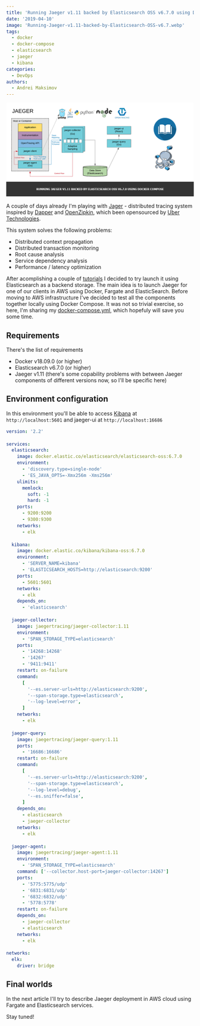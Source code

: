 ```yaml
---
title: 'Running Jaeger v1.11 backed by Elasticsearch OSS v6.7.0 using Docker Compose'
date: '2019-04-10'
image: 'Running-Jaeger-v1.11-backed-by-Elasticsearch-OSS-v6.7.webp'
tags:
  - docker
  - docker-compose
  - elasticsearch
  - jaeger
  - kibana
categories:
  - DevOps
authors:
  - Andrei Maksimov
---
```


![Running Jaeger v1.11 backed by Elasticsearch OSS v6.7.0 using Docker Compose](Running-Jaeger-v1.11-backed-by-Elasticsearch-OSS-v6.7.webp)

A couple of days already I'm playing with [Jager](https://www.jaegertracing.io) - distributed tracing system inspired by [Dapper](https://research.google.com/pubs/pub36356.html) and [OpenZipkin](http://zipkin.io/), which been opensourced by [Uber Technologies](http://uber.github.io/).

This system solves the following problems:

- Distributed context propagation
- Distributed transaction monitoring
- Root cause analysis
- Service dependency analysis
- Performance / latency optimization

After acomplishing a couple of [tutorials](https://github.com/yurishkuro/opentracing-tutorial) I decided to try launch it using Elasticsearch as a backend storage. The main idea is to launch Jaeger for one of our clients in AWS using Docker, Fargate and ElasticSearch. Before moving to AWS infrastructure I've decided to test all the components together locally using Docker Compose. It was not so trivial exercise, so here, I'm sharing my [docker-compose.yml](https://gist.github.com/andreivmaksimov/e8a644e73026c46f18664db25a80b993), which hopefuly will save you some time.

## Requirements

There's the list of requirements

- Docker v18.09.0 (or higher)
- Elasticsearch v6.7.0 (or higher)
- Jaeger v1.11 (there's some copability problems with between Jaeger components of different versions now, so I'll be specific here)

## Environment configuration

In this environment you'll be able to access [Kibana](https://www.elastic.co/products/kibana) at `http://localhost:5601` and jaeger-ui at `http://localhost:16686`

```yaml
version: '2.2'

services:
  elasticsearch:
    image: docker.elastic.co/elasticsearch/elasticsearch-oss:6.7.0
    environment:
      - 'discovery.type=single-node'
      - 'ES_JAVA_OPTS=-Xmx256m -Xms256m'
    ulimits:
      memlock:
        soft: -1
        hard: -1
    ports:
      - 9200:9200
      - 9300:9300
    networks:
      - elk

  kibana:
    image: docker.elastic.co/kibana/kibana-oss:6.7.0
    environment:
      - 'SERVER_NAME=kibana'
      - 'ELASTICSEARCH_HOSTS=http://elasticsearch:9200'
    ports:
      - 5601:5601
    networks:
      - elk
    depends_on:
      - 'elasticsearch'

  jaeger-collector:
    image: jaegertracing/jaeger-collector:1.11
    environment:
      - 'SPAN_STORAGE_TYPE=elasticsearch'
    ports:
      - '14268:14268'
      - '14267'
      - '9411:9411'
    restart: on-failure
    command:
      [
        '--es.server-urls=http://elasticsearch:9200',
        '--span-storage.type=elasticsearch',
        '--log-level=error',
      ]
    networks:
      - elk

  jaeger-query:
    image: jaegertracing/jaeger-query:1.11
    ports:
      - '16686:16686'
    restart: on-failure
    command:
      [
        '--es.server-urls=http://elasticsearch:9200',
        '--span-storage.type=elasticsearch',
        '--log-level=debug',
        '--es.sniffer=false',
      ]
    depends_on:
      - elasticsearch
      - jaeger-collector
    networks:
      - elk

  jaeger-agent:
    image: jaegertracing/jaeger-agent:1.11
    environment:
      - 'SPAN_STORAGE_TYPE=elasticsearch'
    command: ['--collector.host-port=jaeger-collector:14267']
    ports:
      - '5775:5775/udp'
      - '6831:6831/udp'
      - '6832:6832/udp'
      - '5778:5778'
    restart: on-failure
    depends_on:
      - jaeger-collector
      - elasticsearch
    networks:
      - elk

networks:
  elk:
    driver: bridge
```

## Final worlds

In the next article I'll try to describe Jaeger deployment in AWS cloud using Fargate and Elasticsearch services.

Stay tuned!
